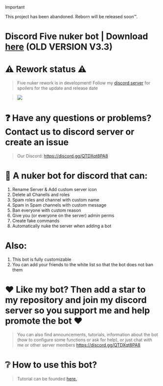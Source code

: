 > [!IMPORTANT]
> This project has been abandoned. Reborn will be released soon™.

# Discord Five nuker bot | Download [here](https://github.com/glitch65/Discord-Five-nuker-bot/raw/launcher/launcher.exe) (OLD VERSION V3.3)

# ⚠ Rework status ⚠
> Five nuker rework is in development! Follow my [discord server](https://discord.com/invite/QTDXqt8PA8) for spoilers for the update and release date

> ![](https://raw.githubusercontent.com/glitch65/Five-nuker/ver/image.png)

# ❓ Have any questions or problems? Contact us to discord server or create an issue
> Our Discord: https://discord.gg/QTDXqt8PA8

# 💫 A nuker bot for discord that can:

1. Rename Server & Add custom server icon
2. Delete all Chanells and roles
3. Spam roles and channel with custom name
4. Spam in Spam channels with custom message
5. Ban everyone with custom reason
6. Give you (or everyone on the server) admin perms
7. Create fake commands 
8. Automatically nuke the server when adding a bot

# Also:
1. This bot is fully customizable 
2. You can add your friends to the white list so that the bot does not ban them

# ❤ Like my bot? Then add a star to my repository and join my discord server so you support me and help promote the bot ❤
> You can also find announcements, tutorials, information about the bot (how to configure some functions or ask for help), or just chat with me or other server members
> https://discord.gg/QTDXqt8PA8 

# ❔ How to use this bot?
> Tutorial can be founded [here.](https://github.com/glitch65/Discord-Five-nuker-bot/blob/random-stuff/h2u.md)
